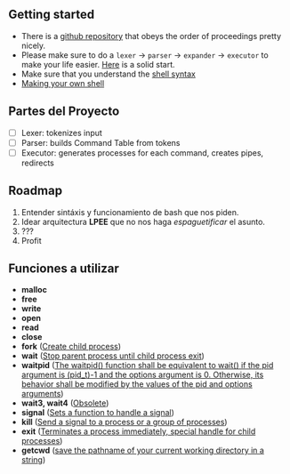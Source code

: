 ## Getting started
- There is a [github repository](https://github.com/Swoorup/mysh) that obeys the order of proceedings pretty nicely. 
- Please make sure to do a `lexer` -> `parser` -> `expander` -> `executor` to make your life easier. [Here](https://www.cs.purdue.edu/homes/grr/SystemsProgrammingBook/Book/Chapter5-WritingYourOwnShell.pdf) is a solid start.
- Make sure that you understand the [shell syntax](https://pubs.opengroup.org/onlinepubs/009695399/utilities/xcu_chap02.html)
- [Making your own shell](https://www.geeksforgeeks.org/making-linux-shell-c/)
## Partes del Proyecto
- [ ] Lexer: tokenizes input
- [ ] Parser: builds Command Table from tokens
- [ ] Executor: generates processes for each command, creates pipes, redirects
## Roadmap
1. Entender sintáxis y funcionamiento de bash que nos piden.
2. Idear arquitectura **LPEE** que no nos haga _espaguetificar_ el asunto.
3. ???
4. Profit
## Funciones a utilizar
- **malloc**
- **free**
- **write**
- **open**
- **read**
- **close**
- **fork** ([Create child process](https://www.geeksforgeeks.org/fork-system-call))
- **wait** ([Stop parent process until child process exit](https://www.geeksforgeeks.org/wait-system-call-c/))
- **waitpid** ([The waitpid() function shall be equivalent to wait() if the pid argument is (pid_t)-1 and the options argument is 0. Otherwise, its behavior shall be modified by the values of the pid and options arguments](https://linux.die.net/man/3/waitpid))
- **wait3, wait4** ([Obsolete](https://linux.die.net/man/2/wait3))
- **signal** ([Sets a function to handle a signal](https://www.tutorialspoint.com/c_standard_library/c_function_signal.htm))
- **kill** ([Send a signal to a process or a group of processes](https://linux.die.net/man/3/kill))
- **exit** ([Terminates a process immediately, special handle for child processes](https://www.tutorialspoint.com/c_standard_library/c_function_exit.htm))
- **getcwd** ([save the pathname of your current working directory in a string](https://pubs.opengroup.org/onlinepubs/009695399/functions/getcwd.html))

